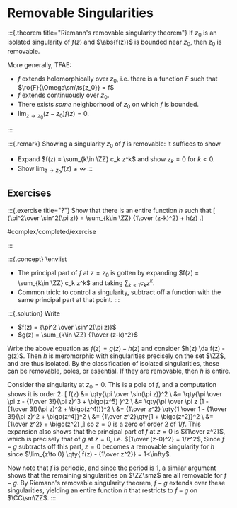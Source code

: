 # Removable Singularities 

:::{.theorem title="Riemann's removable singularity theorem"}
If $z_0$ is an isolated singularity of $f(z)$ and $\abs{f(z)}$ is bounded near $z_0$, then $z_0$ is removable.

More generally, TFAE:

- $f$ extends holomorphically over $z_0$, i.e. there is a function $F$ such that $\ro{F}{\Omega\sm\ts{z_0}} = f$
- $f$ extends continuously over $z_0$.
- There exists *some* neighborhood of $z_0$ on which $f$ is bounded.
- $\lim_{z\to z_0}(z-z_0)f(z) = 0$.

:::

:::{.remark}
Showing a singularity $z_0$ of $f$ is removable: it suffices to show 

- Expand $f(z) = \sum_{k\in \ZZ} c_k z^k$ and show $z_k=0$ for $k<0$.
- Show $\lim_{z\to z_0}f(z) \neq \infty$
:::

## Exercises

:::{.exercise title="?"}
Show that there is an entire function $h$ such that
\[
{\pi^2\over \sin^2(\pi z)} = \sum_{k\in \ZZ} {1\over (z-k)^2} + h(z)
.\]

#complex/completed/exercise

:::

:::{.concept}
\envlist

- The principal part of $f$ at $z=z_0$ is gotten by expanding $f(z) = \sum_{k\in \ZZ} c_k z^k$ and taking $\sum_{k\leq 1} c_k z^k$.
- Common trick: to control a singularity, subtract off a function with the same principal part at that point.
:::

:::{.solution}
Write 

- $f(z) = {\pi^2 \over \sin^2(\pi z)}$
- $g(z) = \sum_{k\in \ZZ} {1\over (z-k)^2}$

Write the above equation as $f(z) = g(z) - h(z)$ and consider $h(z) \da f(z) - g(z)$.
Then $h$ is meromorphic with singularities precisely on the set $\ZZ$, and are thus isolated.
By the classification of isolated singularities, these can be removable, poles, or essential.
If they are removable, then $h$ is entire.

Consider the singularity at $z_0 = 0$.
This is a pole of $f$, and a computation shows it is order 2:
\[
f(z) 
&= \qty{\pi \over \sin(\pi z)}^2 \\
&= \qty{\pi \over \pi z - {1\over 3!}(\pi z)^3 + \bigo(z^5) }^2 \\
&= \qty{\pi \over \pi z (1 - {1\over 3!}(\pi z)^2 + \bigo(z^4))}^2 \\
&= {1\over z^2} \qty{1 \over 1 - {1\over 3!}(\pi z)^2 + \bigo(z^4)}^2 \\
&= {1\over z^2}\qty{1 + \bigo(z^2)}^2 \\
&= {1\over z^2} + \bigo(z^2)
,\]
so $z=0$ is a zero of order 2 of $1/f$.
This expansion also shows that the principal part of $f$ at $z=0$ is ${1\over z^2}$, which is precisely that of $g$ at $z=0$, i.e. ${1\over (z-0)^2} = 1/z^2$, 
Since $f-g$ subtracts off this part, $z=0$ becomes a removable singularity for $h$ since $\lim_{z\to 0} \qty{ f(z) - {1\over z^2}} = 1<\infty$.

Now note that $f$ is periodic, and since the period is 1, a similar argument shows that the remaining singularities on $\ZZ\smz$ are all removable for $f-g$.
By Riemann's removable singularity theorem, $f-g$ extends over these singularities, yielding an entire function $h$ that restricts to $f-g$ on $\CC\sm\ZZ$.
:::

